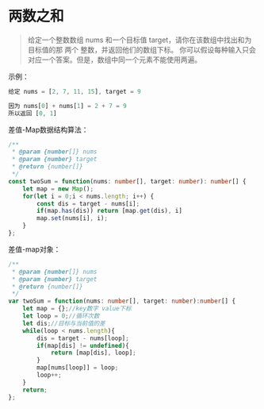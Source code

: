 # 两数之和

> 给定一个整数数组 nums 和一个目标值 target，请你在该数组中找出和为目标值的那 两个 整数，并返回他们的数组下标。
> 你可以假设每种输入只会对应一个答案。但是，数组中同一个元素不能使用两遍。

示例：

```javascript
给定 nums = [2, 7, 11, 15], target = 9

因为 nums[0] + nums[1] = 2 + 7 = 9
所以返回 [0, 1]
```

差值-Map数据结构算法：

```typescript
/**
 * @param {number[]} nums
 * @param {number} target
 * @return {number[]}
 */
const twoSum = function(nums: number[], target: number): number[] {
    let map = new Map();
    for(let i = 0;i < nums.length; i++) {
        const dis = target - nums[i];
        if(map.has(dis)) return [map.get(dis), i]
        map.set(nums[i], i);
    }
};
```

差值-map对象：

```typescript
/**
 * @param {number[]} nums
 * @param {number} target
 * @return {number[]}
 */
var twoSum = function(nums: number[], target: number):number[] {
    let map = {};//key数字 value下标
    let loop = 0;//循环次数
    let dis;//目标与当前值的差
    while(loop < nums.length){
        dis = target - nums[loop];
        if(map[dis] != undefined){
            return [map[dis], loop];
        }
        map[nums[loop]] = loop;
        loop++;
    }
    return;
};
```

